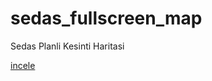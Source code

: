 # sedas_fullscreen_map
Sedas Planli Kesinti Haritasi

[incele](https://mal1kc.github.io/sedas_map_fullscreen/)
